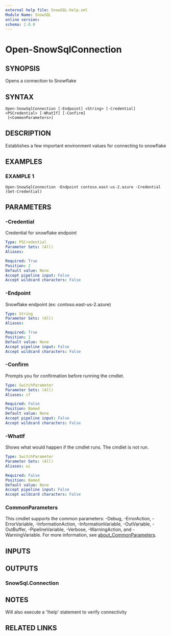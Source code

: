 ```yaml
---
external help file: SnowSQL-help.xml
Module Name: SnowSQL
online version:
schema: 2.0.0
---
```


# Open-SnowSqlConnection

## SYNOPSIS
Opens a connection to Snowflake

## SYNTAX

```
Open-SnowSqlConnection [-Endpoint] <String> [-Credential] <PSCredential> [-WhatIf] [-Confirm]
 [<CommonParameters>]
```

## DESCRIPTION
Establishes a few important environment values for connecting to snowflake

## EXAMPLES

### EXAMPLE 1
```
Open-SnowSqlConnection -Endpoint contoso.east-us-2.azure -Credential (Get-Credential)
```

## PARAMETERS

### -Credential
Credential for snowflake endpoint

```yaml
Type: PSCredential
Parameter Sets: (All)
Aliases:

Required: True
Position: 2
Default value: None
Accept pipeline input: False
Accept wildcard characters: False
```

### -Endpoint
Snowflake endpoint (ex: contoso.east-us-2.azure)

```yaml
Type: String
Parameter Sets: (All)
Aliases:

Required: True
Position: 1
Default value: None
Accept pipeline input: False
Accept wildcard characters: False
```

### -Confirm
Prompts you for confirmation before running the cmdlet.

```yaml
Type: SwitchParameter
Parameter Sets: (All)
Aliases: cf

Required: False
Position: Named
Default value: None
Accept pipeline input: False
Accept wildcard characters: False
```

### -WhatIf
Shows what would happen if the cmdlet runs. The cmdlet is not run.

```yaml
Type: SwitchParameter
Parameter Sets: (All)
Aliases: wi

Required: False
Position: Named
Default value: None
Accept pipeline input: False
Accept wildcard characters: False
```

### CommonParameters
This cmdlet supports the common parameters: -Debug, -ErrorAction, -ErrorVariable, -InformationAction, -InformationVariable, -OutVariable, -OutBuffer, -PipelineVariable, -Verbose, -WarningAction, and -WarningVariable. For more information, see [about_CommonParameters](http://go.microsoft.com/fwlink/?LinkID=113216).

## INPUTS

## OUTPUTS

### SnowSql.Connection
## NOTES
Will also execute a '!help' statement to verify connectivity

## RELATED LINKS
